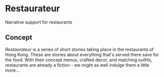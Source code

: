 # Restaurateur

Narrative support for restaurants

## Concept

_Restaurateur_ is a series of short stories taking place in the restaurants of Hong Kong. These are stories about everything that's served there save for the food. With their concept menus, crafted decor, and matching outfits, restaurants are already a fiction - we might as well indulge them a little more... 